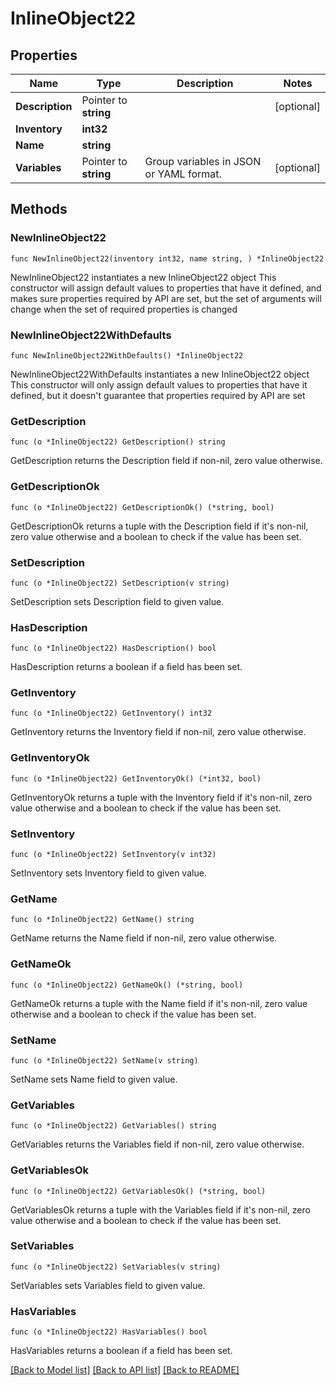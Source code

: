 # InlineObject22

## Properties

Name | Type | Description | Notes
------------ | ------------- | ------------- | -------------
**Description** | Pointer to **string** |  | [optional] 
**Inventory** | **int32** |  | 
**Name** | **string** |  | 
**Variables** | Pointer to **string** | Group variables in JSON or YAML format. | [optional] 

## Methods

### NewInlineObject22

`func NewInlineObject22(inventory int32, name string, ) *InlineObject22`

NewInlineObject22 instantiates a new InlineObject22 object
This constructor will assign default values to properties that have it defined,
and makes sure properties required by API are set, but the set of arguments
will change when the set of required properties is changed

### NewInlineObject22WithDefaults

`func NewInlineObject22WithDefaults() *InlineObject22`

NewInlineObject22WithDefaults instantiates a new InlineObject22 object
This constructor will only assign default values to properties that have it defined,
but it doesn't guarantee that properties required by API are set

### GetDescription

`func (o *InlineObject22) GetDescription() string`

GetDescription returns the Description field if non-nil, zero value otherwise.

### GetDescriptionOk

`func (o *InlineObject22) GetDescriptionOk() (*string, bool)`

GetDescriptionOk returns a tuple with the Description field if it's non-nil, zero value otherwise
and a boolean to check if the value has been set.

### SetDescription

`func (o *InlineObject22) SetDescription(v string)`

SetDescription sets Description field to given value.

### HasDescription

`func (o *InlineObject22) HasDescription() bool`

HasDescription returns a boolean if a field has been set.

### GetInventory

`func (o *InlineObject22) GetInventory() int32`

GetInventory returns the Inventory field if non-nil, zero value otherwise.

### GetInventoryOk

`func (o *InlineObject22) GetInventoryOk() (*int32, bool)`

GetInventoryOk returns a tuple with the Inventory field if it's non-nil, zero value otherwise
and a boolean to check if the value has been set.

### SetInventory

`func (o *InlineObject22) SetInventory(v int32)`

SetInventory sets Inventory field to given value.


### GetName

`func (o *InlineObject22) GetName() string`

GetName returns the Name field if non-nil, zero value otherwise.

### GetNameOk

`func (o *InlineObject22) GetNameOk() (*string, bool)`

GetNameOk returns a tuple with the Name field if it's non-nil, zero value otherwise
and a boolean to check if the value has been set.

### SetName

`func (o *InlineObject22) SetName(v string)`

SetName sets Name field to given value.


### GetVariables

`func (o *InlineObject22) GetVariables() string`

GetVariables returns the Variables field if non-nil, zero value otherwise.

### GetVariablesOk

`func (o *InlineObject22) GetVariablesOk() (*string, bool)`

GetVariablesOk returns a tuple with the Variables field if it's non-nil, zero value otherwise
and a boolean to check if the value has been set.

### SetVariables

`func (o *InlineObject22) SetVariables(v string)`

SetVariables sets Variables field to given value.

### HasVariables

`func (o *InlineObject22) HasVariables() bool`

HasVariables returns a boolean if a field has been set.


[[Back to Model list]](../README.md#documentation-for-models) [[Back to API list]](../README.md#documentation-for-api-endpoints) [[Back to README]](../README.md)


